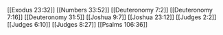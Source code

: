[[Exodus 23:32]]
[[Numbers 33:52]]
[[Deuteronomy 7:2]]
[[Deuteronomy 7:16]]
[[Deuteronomy 31:5]]
[[Joshua 9:7]]
[[Joshua 23:12]]
[[Judges 2:2]]
[[Judges 6:10]]
[[Judges 8:27]]
[[Psalms 106:36]]
